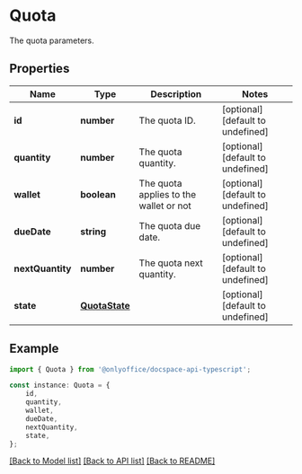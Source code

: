 # Quota

The quota parameters.

## Properties

Name | Type | Description | Notes
------------ | ------------- | ------------- | -------------
**id** | **number** | The quota ID. | [optional] [default to undefined]
**quantity** | **number** | The quota quantity. | [optional] [default to undefined]
**wallet** | **boolean** | The quota applies to the wallet or not | [optional] [default to undefined]
**dueDate** | **string** | The quota due date. | [optional] [default to undefined]
**nextQuantity** | **number** | The quota next quantity. | [optional] [default to undefined]
**state** | [**QuotaState**](QuotaState.md) |  | [optional] [default to undefined]

## Example

```typescript
import { Quota } from '@onlyoffice/docspace-api-typescript';

const instance: Quota = {
    id,
    quantity,
    wallet,
    dueDate,
    nextQuantity,
    state,
};
```

[[Back to Model list]](../README.md#documentation-for-models) [[Back to API list]](../README.md#documentation-for-api-endpoints) [[Back to README]](../README.md)
